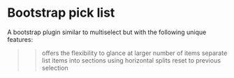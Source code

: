 Bootstrap pick list
===================

A bootstrap plugin similar to multiselect but with the following unique features:
>> offers the flexibility to glance at larger number of items
>> separate list items into sections using horizontal splits
>> reset to previous selection
